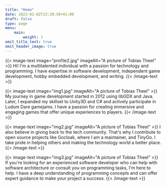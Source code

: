 ```yaml
---
title: "Home"
date: 2023-01-02T23:20:50+01:00
draft: false
type: page
menu:
    main:
        weight: 1
omit_title_text: true
omit_header_image: true
---
```


{{< image-text image="profile2.jpg" imageAlt="A picture of Tobias Theel" >}}
Hi! I'm a multitalented individual with a passion for technology and programming. I have expertise in software development, independent game development, hobby embedded development, and writing.
{{< /image-text >}}

{{< image-text image="img1.jpg" imageAlt="A picture of Tobias Theel" >}}
My journey in game development started in 2012 using libGDX and Java. Later, I expanded my skillset to Unity3D and C# and actively participate in Ludum Dare gamejams. I have a passion for creating immersive and engaging games that offer unique experiences to players.
{{< /image-text >}}

{{< image-text image="img2.jpg" imageAlt="A picture of Tobias Theel" >}}
I also believe in giving back to the tech community. That's why I contribute to open source projects like Gocloak, where I am a maintainer, and TinyGo. I take pride in helping others and making the technology world a better place.
{{< /image-text >}}

{{< image-text image="img3.jpg" imageAlt="A picture of Tobias Theel" >}}
If you're looking for an experienced software developer who can help with software architecture or consult you on programming tasks, I'm here to help. I have a deep understanding of programming concepts and can offer expert guidance to make your project a success.
{{< /image-text >}}